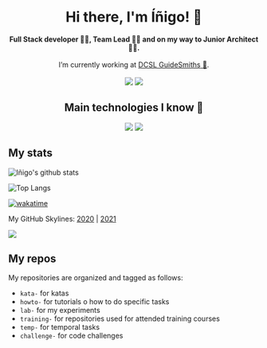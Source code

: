 <h1 align="center">
  Hi there, I'm Íñigo! 👋
</h1>

<p align="center">
  <strong>
    Full Stack developer 👨‍💻, Team Lead 👨‍🏫 and on my way to Junior Architect 👷‍♂️.<br/><br/>
  </strong>
  I’m currently working at <a href="https://github.com/guidesmiths" target="_blank">DCSL GuideSmiths</a><a href="https://www.dcsl.com" target="_blank"> 🔗</a>.<br/><br/>
  <a href="https://github.com/inigomarquinez?tab=repositories" target="_blank"><img src="https://img.shields.io/badge/GitHub-100000?style=for-the-badge&logo=github&logoColor=white" /></a>
  <a href="https://www.linkedin.com/in/inigo-marquinez/" target="_blank"><img src="https://img.shields.io/badge/LinkedIn-0077B5?style=for-the-badge&logo=linkedin&logoColor=white" /></a>
</p>

<h2 align="center">
  Main technologies I know 🤖
</h2>

<p align="center">
  <img src="https://img.shields.io/badge/-react-informational?style=for-the-badge&logo=react&logoColor=white" />
  <img src="https://img.shields.io/badge/-JS-informational?style=for-the-badge&logo=javascript&logoColor=white" />
</p>

## My stats

![Iñigo's github stats](https://github-readme-stats.vercel.app/api?username=inigomarquinez&count_private=true&show_icons=true&theme=dark)

![Top Langs](https://github-readme-stats.vercel.app/api/top-langs/?username=inigomarquinez&langs_count=10&theme=dark&layout=compact&hide=c++)

<!-- ![inigomarquinez's wakatime stats](https://github-readme-stats.vercel.app/api/wakatime?username=inigomarquinez&theme=dark&layout=compact) -->

[![wakatime](https://wakatime.com/badge/user/5e3e69d9-6a39-4817-973b-29714bade865.svg)](https://wakatime.com/@5e3e69d9-6a39-4817-973b-29714bade865)

My GitHub Skylines: [2020](https://skyline.github.com/inigomarquinez/2020) | [2021](https://skyline.github.com/inigomarquinez/2021)

<a href="#"><img src="https://badges.pufler.dev/visits/inigomarquinez/inigomarquinez"></a>

## My repos

My repositories are organized and tagged as follows:

- `kata-` for katas
- `howto-` for tutorials o how to do specific tasks
- `lab-` for my experiments
- `training-` for repositories used for attended training courses
- `temp-` for temporal tasks
- `challenge-` for code challenges

<!--
![inigomarquinez's wakatime stats](https://wakatime.com/share/@inigomarquinez/c794cf97-1875-41d1-93ca-f81f743dbab0.svg)
-->

<!--
Badges: https://github.com/alexandresanlim/Badges4-README.md-Profile
Shields: https://shields.io/

Here are some ideas to get you started:

- 🔭 I’m currently working on ...
- 🌱 I’m currently learning ...
- 👯 I’m looking to collaborate on ...
- 🤔 I’m looking for help with ...
- 💬 Ask me about ...
- 📫 How to reach me: ...
- 😄 Pronouns: ...
- ⚡ Fun fact: ...
-->
